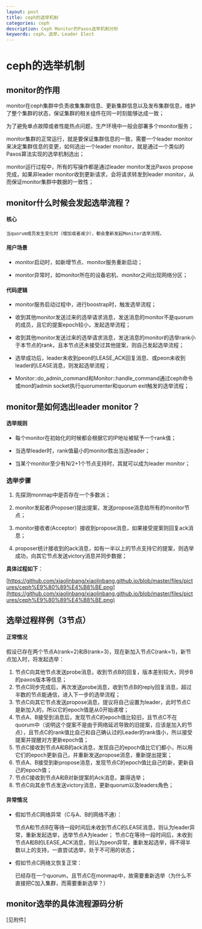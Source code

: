 ```yaml
---
layout: post
title: ceph的选举机制
categories: ceph
description: Ceph Monitor的Paxos选举机制分析
keywords: ceph，选举，Leader Elect
---
```



# ceph的选举机制

## monitor的作用

monitor在ceph集群中负责收集集群信息、更新集群信息以及发布集群信息，维护了整个集群的状态，保证集群的相关组件在同一时刻能够达成一致；

为了避免单点故障或者性能热点问题，生产环境中一般会部署多个monitor服务；

monitor集群的正常运行，就是要保证集群信息的一致，需要一个leader monitor来决定集群信息的变更，如何选出一个leader monitor，就是通过一个类似的Paxos算法实现的选举机制选出；

monitor运行过程中，所有的写操作都是通过leader monitor发出Paxos propose完成，如果非leader monitor收到更新请求，会将请求转发到leader monitor，从而保证monitor集群中数据的一致性；


## monitor什么时候会发起选举流程？


#### 核心

	当quorum成员发生变化时（增加或者减少），都会重新发起Monitor选举流程。

#### 用户场景

- monitor启动时，如新增节点、monitor服务重新启动；

- monitor异常时，如monitor所在的设备宕机、monitor之间出现网络分区；

#### 代码逻辑

- monitor服务启动过程中，进行boostrap时，触发选举流程；

- 收到其他monitor发送过来的选举请求消息，发送消息的monitor不是quorum的成员，且它的提案epoch较小，发起选举流程；

- 收到其他monitor发送过来的选举请求消息，发送消息的monitor的选举rank小于本节点的rank，且本节点还未接受过其他提案，则自己发起选举流程；

- 选举成功后，leader未收到peon的LEASE_ACK回复消息、或peon未收到leader的LEASE消息，则发起选举流程；

- Monitor::do_admin_command和Monitor::handle_command通过ceph命令或mon的admin socket执行quorumenter和quorum exit触发的选举流程；

## monitor是如何选出leader monitor？

#### 选举规则

- 每个monitor在初始化的时候都会根据它的IP地址被赋予一个rank值；

- 当选举leader时，rank值最小的monitor胜出当选leader；

- 当某个monitor至少有N/2+1个节点支持时，其就可以成为leader monitor；

### 选举步骤

1. 先探测monmap中是否存在一个多数派；

2. monitor发起者(Proposer)提出提案，发送propose消息给所有的monitor节点；

3. monitor接收者(Acceptor）接收到propose消息，如果接受提案则回复ack消息；

4. proposer统计接收到的ack消息，如有一半以上的节点支持它的提案，则选举成功，向其它节点发送victory消息并同步数据；

**具体过程如下**：

[https://github.com/xiaolinbang/xiaolinbang.github.io/blob/master/files/pictures/ceph%E9%80%89%E4%B8%BE.png](https://github.com/xiaolinbang/xiaolinbang.github.io/blob/master/files/pictures/ceph%E9%80%89%E4%B8%BE.png)


## 选举过程样例（3节点）

#### 正常情况

假设已存在两个节点A(rank=2)和B(rank=3)，现在新加入节点C(rank=1)，新节点加入时，将发起选举：

1. 节点C向其他节点发送probe消息，收到节点B的回复，版本差别较大，同步B的paxos版本等信息；
2. 节点C同步完成后，再次发送probe消息，收到节点B的reply回复消息，超过半数的节点能通信，进入下一步的选举流程；
3. 节点C向其它节点发送propose消息，提议将自己设置为leader，此时节点C是新加入的，所以它的epoch值是从0开始递增；
4. 节点A、B接受到消息后，发现节点C的epoch值比较旧，且节点C不在quorum中（说明这个提案不是由于网络延迟导致的旧提案，应该是加入的节点），且节点C的rank值比自己和自己确认过的Leader的rank值小，所以接受提案并提醒对方更新epoch值；
5. 节点C接收到节点A和B的ack消息，发现自己的epoch值比它们都小，所以用它们的epoch更新自己，并重新发送propose消息，重新提出提案；
6. 节点A、B接受到新propose消息，发现节点C的epoch值比自己的新，更新自己的epoch值；
5. 节点C接收到节点A和B对新提案的Ack消息，赢得选举；
6. 节点C向其余节点发送victory消息，更新quorum以及leaders角色；

#### 异常情况

- 假如节点C网络异常（C与A、B的网络不通）：

	节点A和节点B在等待一段时间后未收到节点C的LEASE消息，则认为leader异常，重新发起选举，选举节点A为leader；
	节点C在等待一段时间后，未收到节点A和B的LEASE_ACK消息，则认为peon异常，重新发起选举，得不得半数以上的支持，一直尝试选举，处于不可用的状态；

- 假如节点C网络又恢复正常：

	已经存在一个quorum，且节点C在monmap中，故需要重新选举（为什么不直接把C加入集群，而需要重新选举？）

## monitor选举的具体流程源码分析

[见附件]
